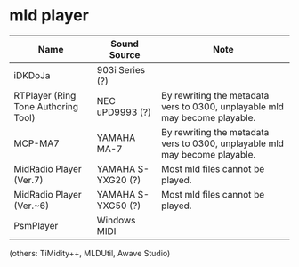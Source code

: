# mld player

| Name | Sound Source | Note |
| --- | --- | --- |
| iDKDoJa | 903i Series (?) |  |
| RTPlayer (Ring Tone Authoring Tool) | NEC uPD9993 (?) | By rewriting the metadata vers to 0300, unplayable mld may become playable. |
| MCP-MA7 | YAMAHA MA-7 | By rewriting the metadata vers to 0300, unplayable mld may become playable. |
| MidRadio Player (Ver.7) | YAMAHA S-YXG20 (?) | Most mld files cannot be played. |
| MidRadio Player (Ver.~6) | YAMAHA S-YXG50 (?) | Most mld files cannot be played. |
| PsmPlayer | Windows MIDI | |

(others: TiMidity++, MLDUtil, Awave Studio)
